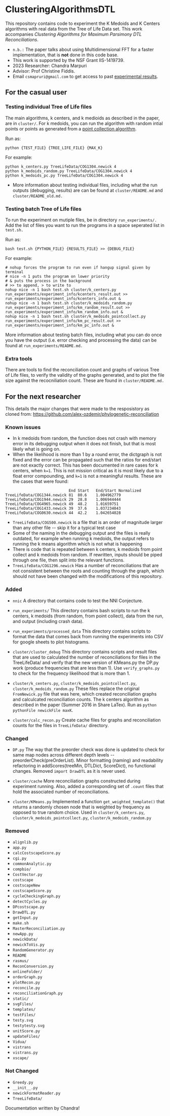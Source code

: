 # ClusteringAlgorithmsDTL

This repository contains code to experiment the K Medoids and K Centers algorithms with real data from the Tree of Life Data set. This work accompanies *Clustering Algorithms for Maximum Parsimony DTL Reconciliations*. 

* `n.b.:` The paper talks about using Multidimensional FFT for a faster implementation, that is **not** done in this code base.
* This work is supported by the NSF Grant IIS-1419739.
* 2023 Researcher: Chandra Marpuri
* Advisor: Prof Christine Fiddis.
* Email `csmapruri@gmail.com` to get access to past [experimental results](https://drive.google.com/drive/u/0/folders/0B9z84Or5GzOnX21VcjhlbXdYS0E).


## For the casual user

### Testing individual Tree of Life files
The main algorithms, k centers, and k medioids as described in the paper, are in `cluster/`. For k medoids, you can run the algorithm with random intial points or points as generated from a [point collection algorithm](https://en.wikipedia.org/wiki/Lloyd%27s_algorithm).

Run as:
```
python {TEST_FILE} {TREE_LIFE_FILE} {MAX_K}
```

For example:
```
python k_centers.py TreeLifeData/COG1304.newick 4 
python k_medoids_random.py TreeLifeData/COG1304.newick 4 
python k_medoids_pc.py TreeLifeData/COG1304.newick 4 
```

* More information about testing individual files, including what the run outputs (debugging, results) are can be found at `cluster/README.md` and `cluster/README_old.md.`


### Testing batch Tree of Life files
To run the experiment on mutiple files, be in directory `run_experiments/.` Add the list of files you want to run the programs in a space seperated list in `test.sh.`

Run as:
```
bash test.sh {PYTHON_FILE} {RESULTS_FILE} >> {DEBUG_FILE}
```

For example:
```
# nohup forces the program to run even if hangup signal given by terminal
# nice -n 1 puts the program on lower priority 
# & puts the process in the background
# >> to append, > to write to 
nohup nice -n 1 bash test.sh cluster/k_centers.py run_experiments/experiment_info/kcenters_result.out >> run_experiments/experiment_info/kcenters_info.out &
nohup nice -n 1 bash test.sh cluster/k_medoids_random.py run_experiments/experiment_info/km_random_result.out >> run_experiments/experiment_info/km_random_info.out &
nohup nice -n 1 bash test.sh cluster/k_medoids_pointcollect.py run_experiments/experiment_info/km_pc_result.out >> run_experiments/experiment_info/km_pc_info.out &
```

More information about testing batch files, including what you can do once you have the output (i.e. error checking and processing the data) can be found at `run_experiments/README.md.`


### Extra tools 
There are tools to find the reconciliation count and graphs of various Tree of Life files, to verify the validity of the graphs generated, and to plot the file size against the recocniliation count. These are found in `cluster/README.md.`


## For the next researcher 

This details the major changes that were made to the resposistory as cloned from:
https://github.com/alex-ozdemir/phylogenetic-reconciliation

### Known issues
* In k medoids from random, the function does not crash with memory error in its debugging output when it does not finish, but that is most likely what is going on. 
* When the likelihood is more than 1 by a round error, the dictgraph is not fixed and the error can be propagated such that the ratios for end/start are not exactly correct. This has been documented in rare cases for k centers, when `k=1`. This is not mission critical as it is most likely due to a float error compounding, and `k=1` is not a meaningful results. These are the cases that were found:

```
							End	Start	End/Start Normalized
TreeLifeData/COG1344.newick	81	80.6	1.004962779
TreeLifeData/COG1944.newick	29	28.8	1.006944444
TreeLifeData/COG4965.newick	49	48.2	1.01659751
TreeLifeData/COG1433.newick	39	37.6	1.037234043
TreeLifeData/COG0630.newick	44	42.2	1.042654028
```
* `TreeLifeData/COG500.newick` is a file that is an order of magnitude larger than any other file -- skip it for a typical test case
* Some of the naming in the debugging output and the files is really outdated, for example when running k medoids, the output refers to running the k means algorithm which is not what is happening
* There is code that is repeated between k centers, k medoids from point collect and k medoids from random. If rewritten, inputs should be piped through one file, then split into the relevant functions. 
* `TreeLifeData/COG1296.newick` Has a number of reconciliations that are not consistent between the roots and counting through the graph, which should not have been changed with the modifications of this repository. 


###  Added

* `nnic` 
A directory that contains code to test the NNI Conjecture.

* `run_experiments/`
This directory contains bash scripts to run the k centers, k medoids (from random, from point collect), data from the run, and output (including crash data). 

* `run_experiments/processed_data`
This directory contains scripts to format the data that comes back from running the experiments into CSV for google sheets to plot histograms. 

* `cluster/cluster_debug`
This directory contains scripts and result files that are used to calculated the number of reconciliations for files in the TreeLifeData/ and verify that the new version of KMeans.py the DP.py work (produce frequencies that are less than 1). Use `verify_graphs.py` to check for the frequency likelihood that is more than 1.  

* `cluster/k_centers.py`, `cluster/k_medoids_pointcollect.py`, `cluster/k_medoids_random.py`
These files replace the original `FromNewick.py` file that was here, which created reconciliation graphs and calculcated reconciliation counts. The k centers algorithm as described in the paper (Summer 2016 in Share LaTex). Run as `python pythonFile newickFile maxK`. 


* `cluster/calc_recon.py`
Create cache files for graphs and reconciliation counts for the files in `TreeLifeData/` directory. 



### Changed

* `DP.py`
The way that the preorder check was done is updated to check for same map nodes across different depth levels -- preorderCheck(preOrderList). Minor formatting (naming) and readability refactoring in addScores(treeMin, DTLDict, ScoreDict), no functional changes. Removed `import DrawDTL` as it is never used.

* `cluster/cache` 
More reconciliation graphs constructed during experiment running. Also, added a corresponding set of `.count` files that hold the associated number of reconciliations. 

* `cluster/KMeans.py`
Implemented a function `get_weighted_template()` that returns a randomly chosen node that is weighted by frequency as opposed to true random choice. Used in `cluster/k_centers.py`, `cluster/k_medoids_pointcollect.py`, `cluster/k_medoids_random.py`


### Removed 
* `alignlib.py`
* `app.py`
* `calcCostscapeScore.py`
* `cgi.py`
* `commonAnalytic.py`
* `compbio/`
* `CostVector.py`
* `costscape`
* `costscapeNew`
* `costscapeScore.py`
* `cycleCheckingGraph.py`
* `detectCycles.py`
* `DPcostscape.py`
* `DrawDTL.py`
* `getInput.py`
* `make.sh`
* `MasterReconciliation.py`
* `newApp.py`
* `newickData/`
* `newickToVis.py`
* `RandomGenerator.py`
* `README`
* `rasmus/`
* `ReconConversion.py`
* `onlineFolder/`
* `orderGraph.py`
* `plotRecon.py`
* `reconcile.py`
* `reconciliationGraph.py`
* `static/`
* `svgFiles/`
* `templates/`
* `testFiles/`
* `testy.svg`
* `testytesty.svg`
* `unitScore.py`
* `updateFiles/`
* `Vidua/`
* `vistrans`
* `vistrans.py`
* `xscape/`


### Not Changed
* `Greedy.py`
* `__init__.py`
* `newickFormatReader.py`
* `TreeLifeData/`

Documentation written by Chandra!
